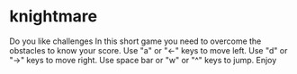 # knightmare
Do you like challenges
In this short game you need to overcome the obstacles to know your score.
Use "a" or "<-" keys to move left.
Use "d" or "->" keys to move right.
Use space bar or "w" or "^" keys to jump.
Enjoy
